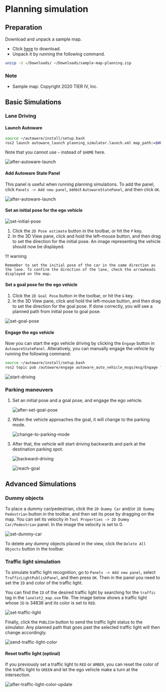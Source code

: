 # Planning simulation

## Preparation

Download and unpack a sample map.

- Click [here](https://drive.google.com/file/d/1499_nsbUbIeturZaDj7jhUownh5fvXHd/view?usp=sharing) to download.
- Unpack it by running the following command.

```bash
unzip -d ~/Downloads/ ~/Downloads/sample-map-planning.zip
```

### Note

- Sample map: Copyright 2020 TIER IV, Inc.

## Basic Simulations

### Lane Driving

#### Launch Autoware

```sh
source ~/autoware/install/setup.bash
ros2 launch autoware_launch planning_simulator.launch.xml map_path:=$HOME/Downloads/sample-map-planning vehicle_model:=sample_vehicle sensor_model:=sample_sensor_kit
```

Note that you cannot use `~` instead of `$HOME` here.

![after-autoware-launch](images/planning/lane-following/after-autoware-launch.png)

#### Add Autoware State Panel

This panel is useful when running planning simulations. To add the panel, click `Panels -> Add new panel`, select `AutowareStatePanel`, and then click `OK`.

![after-autoware-launch](images/planning/lane-following/open-autoware-state-panel.png)

#### Set an initial pose for the ego vehicle

![set-initial-pose](images/planning/lane-following/set-initial-pose.png)

1. Click the `2D Pose estimate` button in the toolbar, or hit the `P` key.
2. In the 3D View pane, click and hold the left-mouse button, and then drag to set the direction for the initial pose. An image representing the vehicle should now be displayed.

!!! warning

    Remember to set the initial pose of the car in the same direction as the lane. To confirm the direction of the lane, check the arrowheads displayed on the map.

#### Set a goal pose for the ego vehicle

1. Click the `2D Goal Pose` button in the toolbar, or hit the `G` key.
2. In the 3D View pane, click and hold the left-mouse button, and then drag to set the direction for the goal pose.  If done correctly, you will see a planned path from initial pose to goal pose.


![set-goal-pose](images/planning/lane-following/set-goal-pose.png)

#### Engage the ego vehicle

Now you can start the ego vehicle driving by clicking the `Engage` button in `AutowareStatePanel`. Alteratively, you can manually engage the vehicle by running the following command:

```bash
source ~/autoware/install/setup.bash
ros2 topic pub /autoware/engage autoware_auto_vehicle_msgs/msg/Engage "engage: true" -1
```

![start-driving](images/planning/lane-following/engage-and-start-planning.png)

### Parking maneuvers

1. Set an initial pose and a goal pose, and engage the ego vehicle.

   ![after-set-goal-pose](images/planning/parking/after-set-goal-pose.png)

2. When the vehicle approaches the goal, it will change to the parking mode.

   ![change-to-parking-mode](images/planning/parking/change-to-parking-mode.png)

3. After that, the vehicle will start driving backwards and park at the destination parking spot.

   ![backward-driving](images/planning/parking/backward-driving.png)

   ![reach-goal](images/planning/parking/reach-goal.png)

## Advanced Simulations

### Dummy objects

To place a dummy car/pedestrian, click the `2D Dummy Car` and/or `2D Dummy Pedestrian` button in the toolbar, and then set its pose by dragging on the map. You can set its velocity in `Tool Properties -> 2D Dummy Car/Pedestrian` panel. In the image the velocity is set to 0.

![set-dummy-car](images/planning/lane-following/place-dummy-car.png)

To delete any dummy objects placed in the view, click the `Delete All Objects` button in the toolbar.

### Traffic light simulation

To simulate traffic light recognition, go to `Panels -> Add new panel`, select `TrafficLightPublishPanel`, and then press `OK`. Then in the panel you need to set the `ID` and color of the traffic light.

You can find the `ID` of the desired traffic light by searching for the `traffic` tag in the `lanelet2_map.osm` file. The image below shows a traffic light whose `ID` is 34836 and its color is set to `RED`.

![set-traffic-light](images/planning/lane-following/set-traffic-light.png)

Finally, click the `PUBLISH` button to send the traffic light status to the simulator. Any planned path that goes past the selected traffic light will then change accordingly.

![send-traffic-light-color](images/planning/lane-following/send-traffic-light-color.png)

#### Reset traffic light (optinal)

If you previously set a traffic light to `RED` or `AMBER`, you can reset the color of the traffic light to `GREEN` and let the ego vehicle make a turn at the intersection.

![after-traffic-light-color-update](images/planning/lane-following/after-traffic-light-color-update.png)

